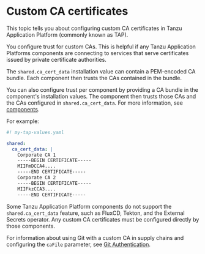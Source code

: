 # Custom CA certificates

This topic tells you about configuring custom CA certificates in Tanzu Application Platform
(commonly known as TAP).

You configure trust for custom CAs. This is helpful if any Tanzu Application Platforms components
are connecting to services that serve certificates issued by private certificate authorities.

The `shared.ca_cert_data` installation value can contain a PEM-encoded CA bundle. Each component
then trusts the CAs contained in the bundle.

You can also configure trust per component by providing a CA bundle in the component's installation
values. The component then trusts those CAs and the CAs configured in `shared.ca_cert_data`.
For more information, see [components](../../components.hbs.md).

For example:

```yaml
#! my-tap-values.yaml

shared:
  ca_cert_data: |
    Corporate CA 1
    -----BEGIN CERTIFICATE-----
    MIIFmDCCA4....
    -----END CERTIFICATE-----
    Corporate CA 2
    -----BEGIN CERTIFICATE-----
    MIIFkzCCA3....
    -----END CERTIFICATE-----

```

Some Tanzu Application Platform components do not support the `shared.ca_cert_data` feature, such as
FluxCD, Tekton, and the External Secrets operator.
Any custom CA certificates must be configured directly by those components.

For information about using Git with a custom CA in supply chains and configuring the `caFile`
parameter, see [Git Authentication](../../scc/git-auth.hbs.md#https-with-custom-ca-certificate).
